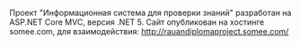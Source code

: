 Проект "Информационная система для проверки знаний" разработан на ASP.NET Core MVC, версия .NET 5.
Сайт опубликован на хостинге somee.com, для взаимодействия: http://rauandiplomaproject.somee.com/
